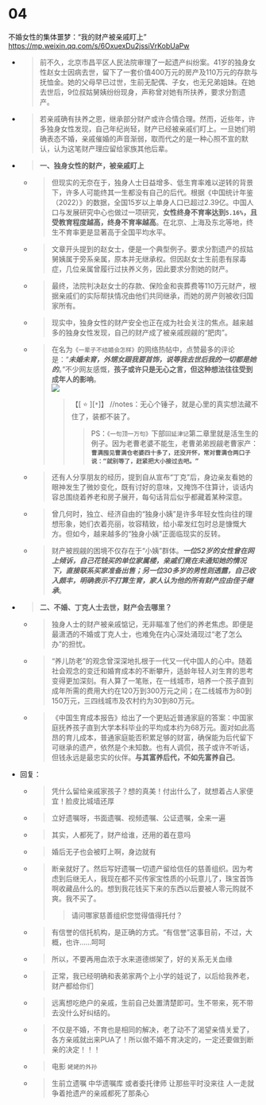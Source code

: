 
# 04

不婚女性的集体噩梦：“我的财产被亲戚盯上” https://mp.weixin.qq.com/s/6OxuexDu2jssiVrKobUaPw
- > 前不久，北京市昌平区人民法院审理了一起遗产纠纷案。41岁的独身女性赵女士因病去世，留下了一套价值400万元的房产及110万元的存款与抚恤金。她的父母早已过世，生前无配偶、子女，也无兄弟姐妹。在她去世后，9位叔姑舅姨纷纷现身，声称曾对她有所扶养，要求分割遗产。
- > 若亲戚确有扶养之恩，继承部分财产或许合情合理。然而，近些年，许多独身女性发现，自己年纪尚轻，财产已经被亲戚们盯上。一旦她们明确表态不婚，亲戚催婚的声音渐弱，取而代之的是一种心照不宣的默认，认为这笔财产理应留给家族其他后辈。
- > **一、独身女性的财产，被亲戚盯上**
  * > 但现实的无奈在于，独身人士日益增多、低生育率难以逆转的背景下，许多人可能终其一生都没有自己的后代。根据《中国统计年鉴（2022）》的数据，全国15岁以上单身人口已超过2.39亿。中国人口与发展研究中心也做过一项研究，**女性终身不育率达到`5.16%`，且受教育程度越高，终身不育率越高**。在北京、上海及东北等地，终生不育率更是显著高于全国平均水平。
  * > 文章开头提到的赵女士，便是一个典型例子。要求分割遗产的叔姑舅姨属于旁系亲属，原本并无继承权。但因赵女士生前患有尿毒症，几位亲属曾履行过扶养义务，因此要求分割她的财产。
  * > 最终，法院判决赵女士的存款、保险金和丧葬费等110万元财产，根据亲戚们的实际帮扶情况由他们共同继承，而她的房产则被收归国家所有。
  * > 现实中，独身女性的财产安全也正在成为社会关注的焦点。越来越多的独身女性发现，自己的财产成了被亲戚觊觎的“肥肉”。
  * > 在名为`《一辈子不结婚会怎样》`的网络热帖中，点赞最多的评论是：“***未婚未育，外甥女跟我要首饰，说等我去世后我的一切都是她的***。”不少网友感慨，**孩子或许只是无心之言，但这种想法往往受到成年人的影响**。 <br> ![](https://mmbiz.qpic.cn/mmbiz_png/b2YlTLuGbKDSUcuvqEycXVJlhwQu3YLWyJjIqjASRAbfbGfW5ulS4MCb9Sd5wonPoR98zYibTfpydLWm8UaHKMQ/640)
    >> 【[ :star: ][`*`]】 //notes：无心个锤子，就是心里的真实想法藏不住了，装都不装了。
    >>> PS：`《一句顶一万句》`下部`回延津记`第二章里就是活生生的例子。因为老曹老婆不能生，老曹弟弟觊觎老曹家产：**`曹满囤见曹满仓老婆四十多了，还没开怀，常对曹满仓两口子说：“就别等了，赶紧把大小接过去吧。​”`**
  * > 还有人分享朋友的经历，提到自从宣布“丁克”后，身边亲友看她的眼神发生了微妙变化，既有讨好的意味，又掩饰不住算计，谈话内容总围绕着养老和房子展开，每句话背后似乎都藏着某种深意。
  * > 曾几何时，独立、经济自由的“独身小姨”是许多年轻女性向往的理想形象，她们衣着亮丽，妆容精致，给小辈发红包时总是慷慨大方。但如今，越来越多的“独身小姨”正面临现实的反转。
  * > 财产被觊觎的困境不仅存在于“小姨”群体。***一位52岁的女性曾在网上倾诉，自己花钱买的单位家属楼，亲戚们竟在未通知她的情况下，直接联系买家准备出售；另一位30多岁的男性则透露，自己收入颇丰，明确表示不打算生育，家人认为他的所有财产应由侄子继承***。
- > **二、不婚、丁克人士去世，财产会去哪里？**
  * > 独身人士的财产被亲戚惦记，无非瞄准了他们的养老焦虑。即便是最潇洒的不婚或丁克人士，也难免在内心深处涌现过“老了怎么办”的担忧。
  * > “养儿防老”的观念曾深深地扎根于一代又一代中国人的心中。随着社会观念的变迁和婚育成本的不断攀升，适龄年轻人对生育的思考变得更加深刻。有人算了一笔账，在一线城市，培养一个孩子直到成年所需的费用大约在120万到300万元之间；在二线城市为80到150万元，三四线城市及农村约为30到80万元。
  * > 《中国生育成本报告》给出了一个更贴近普通家庭的答案：中国家庭抚养孩子直到大学本科毕业的平均成本约为68万元。面对如此高昂的育儿成本，普通家庭能否积累足够的财富，确保能为后代留下可继承的遗产，依然是个未知数。也有人调侃，孩子或许不听话，但钱永远是最忠实的伙伴。**与其富养后代，不如先富养自己**。
- 回复：
  * > 凭什么留给亲戚家孩子？想的真美！付出什么了，就想着占人家便宜！脸皮比城墙还厚
  * > 立好遗嘱呀，书面遗嘱、视频遗嘱、公证遗嘱，全来一遍
  * > 其实，人都死了，财产给谁，还用的着在意吗
  * > 婚后无子也会被盯上啊，身边就有
  * > 断亲就好了。然后写好遗嘱一切遗产留给信任的慈善组织。因为考虑到后继无人，我现在都不买传家宝性质的小玩意儿了，珠宝首饰啊收藏品什么的。想到我花钱买下来的东西以后要被人零元购就不爽。我不买了。
    >> 请问哪家慈善组织您觉得值得托付？
  * > 有信誉的信托机构，是正确的方式。“有信誉”这事目前，不过，大概，也许……呵呵
  * > 所以，不要再用血浓于水来道德绑架了，好的关系无关血缘
  * > 正常，我已经明确和表弟家两个上小学的娃说了，以后给我养老，财产都给你们
  * > 远离想吃绝户的亲戚，生前自己处置清楚即可。生不带来，死不带去没什么好纠结的。
  * > 不仅是不婚，不育也是相同的解决，老了动不了渴望亲情关爱了，各方亲戚就出来PUA了！所以做不婚不育决定的，一定还要做到断亲的决定！！！
  * > 电影 `姥姥的外孙`
  * > 生前立遗嘱 中华遗嘱库 或者委托律师 让那些平时没来往 人一走就争着抢遗产的亲戚都死了那条心
